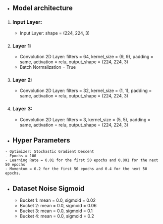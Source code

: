 
  - ## Model architecture
  
  1. ### Input Layer:
  
     - Input Layer: shape = (224, 224, 3)
  
  2. ### Layer 1:
     - Convolution 2D Layer: filters = 64, kernel_size = (9, 9), padding = same, activation = relu, output_shape = (224, 224, 3)
     - Batch Normalization = True
     
  3. ### Layer 2:
     - Convolution 2D Layer: filters = 32, kernel_size = (1, 1), padding = same, activation = relu, output_shape = (224, 224, 3)
  
  4. ### Layer 3:
     - Convolution 2D Layer: filters = 3, kernel_size = (5, 5), padding = same, activation = relu, output_shape = (224, 224, 3)
     
     
 
   - ## Hyper Parameters
    - Optimizer: Stochastic Gradient Descent
    - Epochs = 100
    - Learning Rate = 0.01 for the first 50 epochs and 0.001 for the next 50 epochs
    - Momentum = 0.2 for the first 50 epochs and 0.4 for the next 50 epochs.
    
  
  - ## Dataset Noise Sigmoid
    - Bucket 1: mean = 0.0, sigmoid = 0.02
    - Bucket 2: mean = 0.0, sigmoid = 0.06
    - Bucket 3: mean = 0.0, sigmoid = 0.1
    - Bucket 4: mean = 0.0, sigmoid = 0.2
